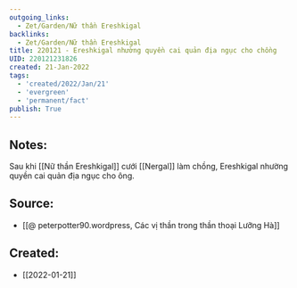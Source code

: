```yaml
---
outgoing_links:
  - Zet/Garden/Nữ thần Ereshkigal
backlinks:
  - Zet/Garden/Nữ thần Ereshkigal
title: 220121 - Ereshkigal nhường quyền cai quản địa ngục cho chồng
UID: 220121231826
created: 21-Jan-2022
tags:
  - 'created/2022/Jan/21'
  - 'evergreen'
  - 'permanent/fact'
publish: True
---
```

## Notes:
Sau khi [[Nữ thần Ereshkigal]] cưới [[Nergal]] làm chồng, Ereshkigal nhường quyền cai quản địa ngục cho ông.

## Source:
- [[@ peterpotter90.wordpress, Các vị thần trong thần thoại Lưỡng Hà]]

## Created:
- [[2022-01-21]]
